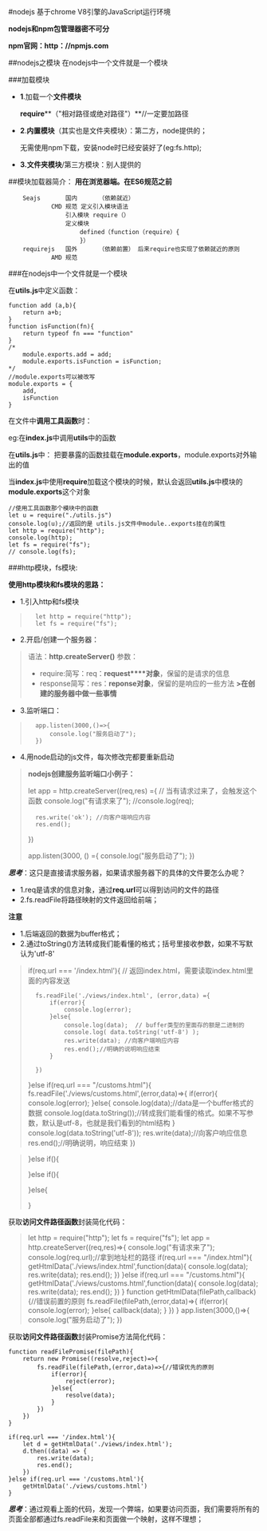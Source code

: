 #nodejs
基于chrome V8引擎的JavaScript运行环境

**nodejs和npm包管理器密不可分**

**npm官网：http：//npmjs.com**

##nodejs之模块
在nodejs中一个文件就是一个模块

###加载模块
*	**1**.加载一个**文件模块**

	**require****（"相对路径或绝对路径"）**//一定要加路径

* **2**.**内置模块**（其实也是文件夹模块）：第二方，node提供的；

	无需使用npm下载，安装node时已经安装好了(eg:fs.http);

* **3.文件夹模块**/第三方模块：别人提供的

##模块加载器简介：
**用在浏览器端。在ES6规范之前**

		Seajs       国内      （依赖就近）
				CMD 规范 定义引入模块语法
					引入模块 require（）
					定义模块
						defined（function（require）{
						}）
		requirejs   国外      （依赖前置） 后来require也实现了依赖就近的原则
				AMD 规范


###在nodejs中一个文件就是一个模块

在**utils.js**中定义函数：

	function add (a,b){
		return a+b;
	}
	function isFunction(fn){
		return typeof fn === "function"
	}	
	/*
		module.exports.add = add;
		module.exports.isFunction = isFunction;
	*/
	//module.exports可以被改写
	module.exports = {
		add,
		isFunction
	}

在文件中**调用工具函数**时：

eg:在**index.js**中调用**utils**中的函数


在**utils.js**中：
把要暴露的函数挂载在**module.exports**，module.exports对外输出的值

当**index.js**中使用**require**加载这个模块的时候，默认会返回**utils.js**中模块的**module.exports**这个对象	

	//使用工具函数那个模块中的函数
	let u = require("./utils.js")
	console.log(u);//返回的是 utils.js文件中module..exports挂在的属性
	let http = require("http");
	console.log(http);
	let fs = require("fs");
	// console.log(fs);

###http模块，fs模块:

**使用http模块和fs模块的思路：**

*	1.引入http和fs模块
	
> 		let http = require("http");
> 		let fs = require("fs");
		
*	2.开启/创建一个服务器：
>语法：**http.createServer()**
>参数：
>
>*    require:简写：req：**request****对象**，保留的是请求的信息
>*    response简写：res：**reponse对象**，保留的是响应的一些方法
**>在创建的服务器中做一些事情**

*   3.监听端口：
	
> 		app.listen(3000,()=>{
> 			console.log("服务启动了");
> 		})

*  4.用node启动的js文件，每次修改完都要重新启动

> **nodejs创建服务监听端口小例子：**
> 
> 	let app = http.createServer((req,res) ={
> 		// 当有请求过来了，会触发这个函数
> 		console.log("有请求来了");
> 		//console.log(req);
> 	
> 		res.write('ok'); //向客户端响应内容
> 		res.end();
> 	})
> 	
> 	app.listen(3000, () ={
> 		console.log("服务启动了");
> 	})

***思考***：这只是直接请求服务器，如果请求服务器下的具体的文件要怎么办呢？

*	1.req是请求的信息对象，通过**req.url**可以得到访问的文件的路径
*	2.fs.readFile将路径映射的文件返回给前端；

**注意**	

*	1.后端返回的数据为buffer格式；
*	2.通过toString()方法转成我们能看懂的格式；括号里接收参数，如果不写默认为'utf-8'

> 	if(req.url === '/index.html'){
> 		// 返回index.html，需要读取index.html里面的内容发送
> 
> 		fs.readFile('./views/index.html', (error,data) ={
> 			if(error){
> 				console.log(error);
> 			}else{
> 				console.log(data);  // buffer类型的里面存的额是二进制的
> 				console.log( data.toString('utf-8') );
> 				res.write(data); //向客户端响应内容
> 				res.end();//明确的说明响应结束
> 			}
> 			
> 		})
> 	}else if(req.url === "/customs.html"){
         fs.readFile('./views/customs.html',(error,data)=>{
			if(error){
				console.log(error);
			}else{
				console.log(data);//data是一个buffer格式的数据
				console.log(data.toString());//转成我们能看懂的格式。如果不写参数，默认是utf-8，也就是我们看到的html结构
			}   console.log(data.toString('utf-8'));
			res.write(data);//向客户响应信息
			res.end();//明确说明，响应结束
		})

> 	}else if(){
>
> 	}else if(){
>
> 	}else{
>
> 	}
	
获取**访问文件路径函数**封装简化代码：

> 	let http = require("http");
> 	let fs = require("fs");
> 	let app = http.createServer((req,res)=>{
> 		console.log("有请求来了");
> 		console.log(req.url);//拿到地址栏的路径
> 		if(req.url === "/index.html"){
> 			getHtmlData('./views/index.html',function(data){
> 				console.log(data);
> 				res.write(data);
> 				res.end();
> 			})
> 		}else if(req.url === "/customs.html"){
> 			getHtmlData('./views/customs.html',function(data){
> 				console.log(data);
> 				res.write(data);
> 				res.end();
> 			})
> 		}
> 		function getHtmlData(filePath,callback){//错误前置的原则
> 		fs.readFile(filePath,(error,data)=>{
> 			if(error){
> 				console.log(error);
> 			}else{
> 				callback(data);
> 			}
> 		})
> 	}
> 	app.listen(3000,()=>{
> 		console.log("服务启动了");
> 	})

获取**访问文件路径函数**封装Promise方法简化代码：


	function readFilePromise(filePath){
		return new Promise((resolve,reject)=>{
			fs.readFile(filePath,(error,data)=>{//错误优先的原则
				if(error){
					reject(error);
				}else{
					resolve(data);
				}
			})
		})
	}

	if(req.url === '/index.html'){
		let d = getHtmlData('./views/index.html');
		d.then((data) => {
			res.write(data);
			res.end();
		})
	}else if(req.url === '/customs.html'){
		getHtmlData('./views/customs.html')
	}


***思考***：通过观看上面的代码，发现一个弊端，如果要访问页面，我们需要将所有的页面全部都通过fs.readFile来和页面做一个映射，这样不理想；		